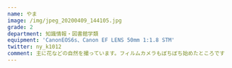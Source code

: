 ```yaml
---
name: やま
image: /img/jpeg_20200409_144105.jpg
grade: 2
department: 知識情報・図書館学類
equipment: 'CanonEOS6s、Canon EF LENS 50mm 1:1.8 STM'
twitter: ny_k1012
comment: 主に花などの自然を撮っています。フィルムカメラもぼちぼち始めたところです
---
```

